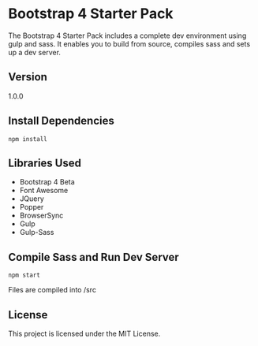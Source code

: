 # Bootstrap 4 Starter Pack
The Bootstrap 4 Starter Pack includes a complete dev environment using gulp and sass. It enables you to build from source, compiles sass and sets up a dev server.

## Version
1.0.0

## Install Dependencies
```
npm install
```

## Libraries Used
* Bootstrap 4 Beta
* Font Awesome
* JQuery
* Popper
* BrowserSync
* Gulp
* Gulp-Sass

## Compile Sass and Run Dev Server
```
npm start
```

Files are compiled into /src

## License
This project is licensed under the MIT License.
